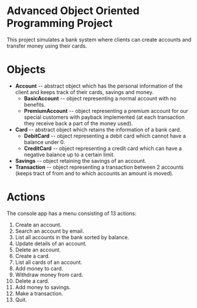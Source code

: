 # Advanced Object Oriented Programming Project

This project simulates a bank system where clients can create accounts and transfer money using their cards.

# Objects

- **Account** -- abstract object which has the personal information of the client and keeps track of their cards, savings and money.
  - **BasicAccount** -- object representing a normal account with no benefits.
  - **PremiumAccount** -- object representing a premium account for our special customers with payback implemented (at each transaction they receive back a part of the money used).
- **Card** -- abstract object which retains the information of a bank card. 
  - **DebitCard** -- object representing a debit card which cannot have a balance under 0.
  - **CreditCard** -- object representing a credit card which can have a negative balance up to a certain limit.
- **Savings** -- object retaining the savings of an account.
- **Transaction** -- object representing a transaction between 2 accounts (keeps tract of from and to which accounts an amount is moved).

# Actions

The console app has a menu consisting of 13 actions:
1. Create an account.
2. Search an account by email.
3. List all accounts in the bank sorted by balance.
4. Update details of an account.
5. Delete an account.
6. Create a card.
7. List all cards of an account.
8. Add money to card.
9. Withdraw money from card.
10. Delete a card.
11. Add money to savings.
12. Make a transaction.
13. Quit.
